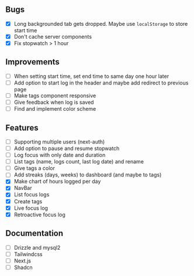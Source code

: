 ## Bugs

- [x] Long backgrounded tab gets dropped. Maybe use `localStorage` to store start time
- [x] Don't cache server components
- [x] Fix stopwatch > 1 hour

## Improvements

- [ ] When setting start time, set end time to same day one hour later
- [ ] Add option to start log in the header and maybe add redirect to previous page
- [ ] Make tags component responsive
- [ ] Give feedback when log is saved
- [ ] Find and implement color scheme

## Features

- [ ] Supporting multiple users (next-auth)
- [ ] Add option to pause and resume stopwatch
- [ ] Log focus with only date and duration
- [ ] List tags (name, logs count, last log date) and rename
- [ ] Give tags a color
- [ ] Add streaks (days, weeks) to dashboard (and maybe to tags)
- [x] Make chart of hours logged per day
- [x] NavBar
- [x] List focus logs
- [x] Create tags
- [x] Live focus log
- [x] Retroactive focus log

## Documentation

- [ ] Drizzle and mysql2
- [ ] Tailwindcss
- [ ] Next.js
- [ ] Shadcn
